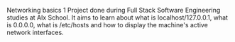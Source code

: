 Networking basics 1
Project done during Full Stack Software Engineering studies at Alx School. It aims to learn about what is localhost/127.0.0.1, what is 0.0.0.0, what is /etc/hosts and how to display the machine's active network interfaces.
